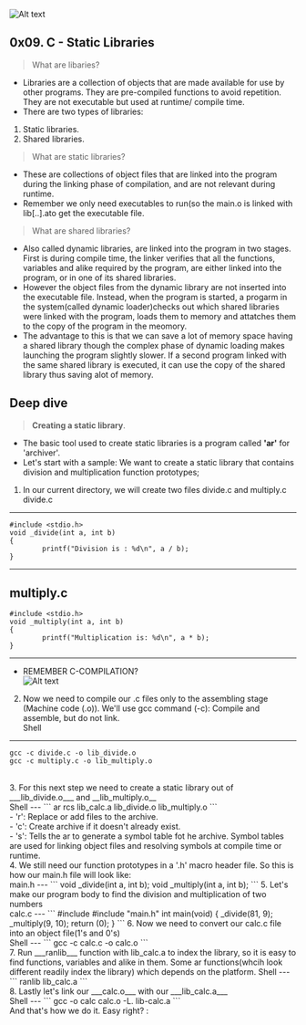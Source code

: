 ![Alt text](https://www.google.com/url?sa=i&url=https%3A%2F%2Fwww.tradix.tech%2F&psig=AOvVaw2g_nHcj2l5Fa-QMa4mlQP3&ust=1696065394755000&source=images&cd=vfe&opi=89978449&ved=0CBEQjRxqFwoTCOi3xY2-z4EDFQAAAAAdAAAAABAE/ "Tradix")
## 0x09. C - Static Libraries
> What are libaries?<br>
- Libraries are a collection of objects that are made available for use by other programs. They are pre-compiled functions to avoid repetition. They are not executable but used at runtime/ compile time.<br>
- There are two types of libraries:<br>
1. Static libraries.<br>
2. Shared libraries.<br>

> What are static libraries?<br>
- These are collections of object files that are linked into the program during the linking phase of compilation, and are not relevant during runtime.<br>
- Remember we only need executables to run(so the main.o is linked with lib[..].ato get the executable file.<br>

> What are shared libraries?<br>
- Also called dynamic libraries, are linked into the program in two stages. First is during compile time, the linker verifies that all the functions, variables and alike required by the program, are either linked into the program, or in one of its shared libraries.<br>
- However the object files from the dynamic library are not inserted into the executable file. Instead, when the program is started, a progarm in the system(called dynamic loader)checks out which shared libraries were linked with the program, loads them to memory and attatches them to the copy of the program in the meomory.<br>
- The advantage to this is that we can save a lot of memory space having a shared library though the complex phase of dynamic loading makes launching the program slightly slower. If a second program linked with the same shared library is executed, it can use the copy of the shared library thus saving alot of memory.<br>

## Deep dive
> __Creating a static library__.<br>
- The basic tool used to create static libraries is a program called **'ar'** for 'archiver'.<br>
- Let's start with a sample: We want to create a static library that contains division and multiplication function prototypes;<br>
1. In our current directory, we will create two files divide.c and multiply.c<br>
divide.c
---
```
#include <stdio.h>
void _divide(int a, int b)
{
        printf("Division is : %d\n", a / b);
}

```
---
multiply.c
---
```
#include <stdio.h>
void _multiply(int a, int b)
{
        printf("Multiplication is: %d\n", a * b);
}
```
---
- REMEMBER C-COMPILATION?<br>
![Alt text](https://www.google.com/url?sa=i&url=https%3A%2F%2Fwww.youtube.com%2Fwatch%3Fv%3DLOWQg8BNQJ4&psig=AOvVaw1kgqbkBD2r1iMcmF76Dkg9&ust=1696067800829000&source=images&cd=vfe&opi=89978449&ved=0CBEQjRxqFwoTCPDmqojHz4EDFQAAAAAdAAAAABAE)<br>
2. Now we need to compile our .c files only to the assembling stage (Machine code (.o)). We'll use gcc command (-c): Compile and assemble, but do not link.<br>
Shell
---
```
gcc -c divide.c -o lib_divide.o
gcc -c multiply.c -o lib_multiply.o
```
<br>
3. For this next step we need to create a static library out of ___lib_divide.o___ and __lib_multiply.o__<br>
Shell
---
```
ar rcs lib_calc.a lib_divide.o lib_multiply.o
```
<br>
- 'r': Replace or add files to the archive.<br>
- 'c': Create archive if it doesn't already exist.<br>
- 's': Tells the ar to generate a symbol table fot he archive. Symbol tables are used for linking object files and resolving symbols at compile time or runtime.<br>
4. We still need our function prototypes in a '.h' macro header file. So this is how our main.h file will look like:<br>
main.h
---
```
void _divide(int a, int b);
void _multiply(int a, int b);
```
5. Let's make our program body to find the division and multiplication of two numbers<br>
calc.c
---
```
#include <stdio.h>
#include "main.h"
int main(void)
{
	_divide(81, 9);
	_multiply(9, 10);
	return (0);
}
```
6. Now we need to convert our calc.c file into an object file(1's and 0's)<br>
Shell
---
```
gcc -c calc.c -o calc.o
```
<br>
7. Run ___ranlib___ function with lib_calc.a to index the library, so it is easy to find functions, variables and alike in them. Some ar functions(whcih look different readily index the library) which depends on the platform.
Shell
---
```
ranlib lib_calc.a
```
<br>
8. Lastly let's link our ___calc.o___ with our ___lib_calc.a___<br>
Shell
---
```
gcc -o calc calc.o -L. lib-calc.a
```
<br>
And that's how we do it. Easy right?
:
